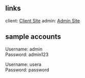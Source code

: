 
## links
client: [Client Site](https://xo-shop.netlify.app/)
admin: [Admin Site](https://xo-admin.netlify.app)

## sample accounts

Username: admin  
Password: admin123   
  

Username: usera  
Password: password
